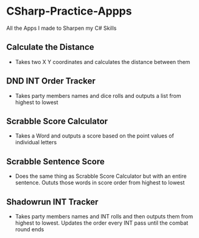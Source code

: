 # CSharp-Practice-Appps
 All the Apps I made to Sharpen my C# Skills

## Calculate the Distance
- Takes two X Y coordinates and calculates the distance between them

## DND INT Order Tracker
- Takes party members names and dice rolls and outputs a list from highest to lowest

## Scrabble Score Calculator
- Takes a Word and outputs a score based on the point values of individual letters

## Scrabble Sentence Score
- Does the same thing as Scrabble Score Calculator but with an entire sentence. Oututs those words in score order from highest to lowest

## Shadowrun INT Tracker
- Takes party members names and INT rolls and then outputs them from highest to lowest. Updates the order every INT pass until the combat round ends
